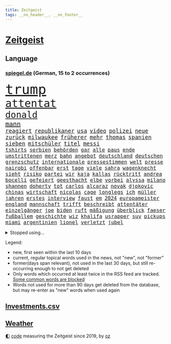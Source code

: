 ```yaml
---
title: Zeitgeist
tags: __no_header__, __no_footer__
---
```


# [Zeitgeist](https://oliz.io/zeitgeist/)

## Language

<h3><a href="https://www.spiegel.de" target="_blank">spiegel.de</a> (German, 15 to 2 occurrences)</h3>
<p style="font-family:monospace">
<span style="font-size:32pt"><a href="news_links.html#trump" class="current">trump</a></span>
<br>
<span style="font-size:25pt"><a href="news_links.html#attentat" class="current">attentat</a></span>
<br>
<span style="font-size:21pt"><a href="news_links.html#donald" class="current">donald</a></span>
<br>
<span style="font-size:15pt"><a href="news_links.html#mann" class="current">mann</a></span>
<br>
<span style="font-size:13pt"><a href="news_links.html#reagiert" class="current">reagiert</a></span>
<span style="font-size:13pt"><a href="news_links.html#republikaner" class="current">republikaner</a></span>
<span style="font-size:13pt"><a href="news_links.html#usa" class="current">usa</a></span>
<span style="font-size:13pt"><a href="news_links.html#video" class="current">video</a></span>
<span style="font-size:13pt"><a href="news_links.html#polizei" class="current">polizei</a></span>
<span style="font-size:13pt"><a href="news_links.html#neue" class="current">neue</a></span>
<span style="font-size:13pt"><a href="news_links.html#zurück" class="current">zurück</a></span>
<span style="font-size:13pt"><a href="news_links.html#milwaukee" class="new">milwaukee</a></span>
<span style="font-size:13pt"><a href="news_links.html#früherer" class="current">früherer</a></span>
<span style="font-size:13pt"><a href="news_links.html#mehr" class="current">mehr</a></span>
<span style="font-size:13pt"><a href="news_links.html#thomas" class="current">thomas</a></span>
<span style="font-size:13pt"><a href="news_links.html#spanien" class="current">spanien</a></span>
<span style="font-size:13pt"><a href="news_links.html#sieben" class="current">sieben</a></span>
<span style="font-size:13pt"><a href="news_links.html#mitschüler" class="new">mitschüler</a></span>
<span style="font-size:13pt"><a href="news_links.html#titel" class="current">titel</a></span>
<span style="font-size:13pt"><a href="news_links.html#messi" class="current">messi</a></span>
<br>
<span style="font-size:12pt"><a href="news_links.html#tshirts" class="new">tshirts</a></span>
<span style="font-size:12pt"><a href="news_links.html#serbien" class="current">serbien</a></span>
<span style="font-size:12pt"><a href="news_links.html#behörden" class="current">behörden</a></span>
<span style="font-size:12pt"><a href="news_links.html#gar" class="current">gar</a></span>
<span style="font-size:12pt"><a href="news_links.html#alle" class="current">alle</a></span>
<span style="font-size:12pt"><a href="news_links.html#paus" class="current">paus</a></span>
<span style="font-size:12pt"><a href="news_links.html#ende" class="current">ende</a></span>
<span style="font-size:12pt"><a href="news_links.html#umstrittenen" class="current">umstrittenen</a></span>
<span style="font-size:12pt"><a href="news_links.html#merz" class="current">merz</a></span>
<span style="font-size:12pt"><a href="news_links.html#bahn" class="current">bahn</a></span>
<span style="font-size:12pt"><a href="news_links.html#angebot" class="current">angebot</a></span>
<span style="font-size:12pt"><a href="news_links.html#deutschland" class="current">deutschland</a></span>
<span style="font-size:12pt"><a href="news_links.html#deutschen" class="current">deutschen</a></span>
<span style="font-size:12pt"><a href="news_links.html#grenzschutz" class="current">grenzschutz</a></span>
<span style="font-size:12pt"><a href="news_links.html#internationale" class="current">internationale</a></span>
<span style="font-size:12pt"><a href="news_links.html#pressestimmen" class="current">pressestimmen</a></span>
<span style="font-size:12pt"><a href="news_links.html#welt" class="current">welt</a></span>
<span style="font-size:12pt"><a href="news_links.html#presse" class="current">presse</a></span>
<span style="font-size:12pt"><a href="news_links.html#nairobi" class="current">nairobi</a></span>
<span style="font-size:12pt"><a href="news_links.html#offenbar" class="current">offenbar</a></span>
<span style="font-size:12pt"><a href="news_links.html#erst" class="current">erst</a></span>
<span style="font-size:12pt"><a href="news_links.html#tage" class="current">tage</a></span>
<span style="font-size:12pt"><a href="news_links.html#viele" class="current">viele</a></span>
<span style="font-size:12pt"><a href="news_links.html#sahra" class="current">sahra</a></span>
<span style="font-size:12pt"><a href="news_links.html#wagenknecht" class="current">wagenknecht</a></span>
<span style="font-size:12pt"><a href="news_links.html#sieht" class="current">sieht</a></span>
<span style="font-size:12pt"><a href="news_links.html#risiko" class="current">risiko</a></span>
<span style="font-size:12pt"><a href="news_links.html#partei" class="current">partei</a></span>
<span style="font-size:12pt"><a href="news_links.html#wir" class="current">wir</a></span>
<span style="font-size:12pt"><a href="news_links.html#kaja" class="new">kaja</a></span>
<span style="font-size:12pt"><a href="news_links.html#kallas" class="current">kallas</a></span>
<span style="font-size:12pt"><a href="news_links.html#rücktritt" class="current">rücktritt</a></span>
<span style="font-size:12pt"><a href="news_links.html#andrea" class="new">andrea</a></span>
<span style="font-size:12pt"><a href="news_links.html#bocelli" class="new">bocelli</a></span>
<span style="font-size:12pt"><a href="news_links.html#gefeiert" class="current">gefeiert</a></span>
<span style="font-size:12pt"><a href="news_links.html#geesthacht" class="new">geesthacht</a></span>
<span style="font-size:12pt"><a href="news_links.html#elbe" class="new">elbe</a></span>
<span style="font-size:12pt"><a href="news_links.html#vorbei" class="current">vorbei</a></span>
<span style="font-size:12pt"><a href="news_links.html#alyssa" class="new">alyssa</a></span>
<span style="font-size:12pt"><a href="news_links.html#milano" class="new">milano</a></span>
<span style="font-size:12pt"><a href="news_links.html#shannen" class="new">shannen</a></span>
<span style="font-size:12pt"><a href="news_links.html#doherty" class="new">doherty</a></span>
<span style="font-size:12pt"><a href="news_links.html#tot" class="current">tot</a></span>
<span style="font-size:12pt"><a href="news_links.html#carlos" class="current">carlos</a></span>
<span style="font-size:12pt"><a href="news_links.html#alcaraz" class="current">alcaraz</a></span>
<span style="font-size:12pt"><a href="news_links.html#novak" class="current">novak</a></span>
<span style="font-size:12pt"><a href="news_links.html#djokovic" class="current">djokovic</a></span>
<span style="font-size:12pt"><a href="news_links.html#chinas" class="current">chinas</a></span>
<span style="font-size:12pt"><a href="news_links.html#wirtschaft" class="current">wirtschaft</a></span>
<span style="font-size:12pt"><a href="news_links.html#nicolas" class="new">nicolas</a></span>
<span style="font-size:12pt"><a href="news_links.html#cage" class="new">cage</a></span>
<span style="font-size:12pt"><a href="news_links.html#longlegs" class="new">longlegs</a></span>
<span style="font-size:12pt"><a href="news_links.html#ich" class="current">ich</a></span>
<span style="font-size:12pt"><a href="news_links.html#müller" class="current">müller</a></span>
<span style="font-size:12pt"><a href="news_links.html#jahren" class="current">jahren</a></span>
<span style="font-size:12pt"><a href="news_links.html#erstes" class="current">erstes</a></span>
<span style="font-size:12pt"><a href="news_links.html#interview" class="current">interview</a></span>
<span style="font-size:12pt"><a href="news_links.html#faust" class="current">faust</a></span>
<span style="font-size:12pt"><a href="news_links.html#em" class="current">em</a></span>
<span style="font-size:12pt"><a href="news_links.html#2024" class="current">2024</a></span>
<span style="font-size:12pt"><a href="news_links.html#europameister" class="current">europameister</a></span>
<span style="font-size:12pt"><a href="news_links.html#england" class="current">england</a></span>
<span style="font-size:12pt"><a href="news_links.html#mannschaft" class="current">mannschaft</a></span>
<span style="font-size:12pt"><a href="news_links.html#trifft" class="current">trifft</a></span>
<span style="font-size:12pt"><a href="news_links.html#beschreibt" class="current">beschreibt</a></span>
<span style="font-size:12pt"><a href="news_links.html#attentäter" class="current">attentäter</a></span>
<span style="font-size:12pt"><a href="news_links.html#einzelgänger" class="new">einzelgänger</a></span>
<span style="font-size:12pt"><a href="news_links.html#joe" class="current">joe</a></span>
<span style="font-size:12pt"><a href="news_links.html#biden" class="current">biden</a></span>
<span style="font-size:12pt"><a href="news_links.html#ruft" class="current">ruft</a></span>
<span style="font-size:12pt"><a href="news_links.html#mäßigung" class="new">mäßigung</a></span>
<span style="font-size:12pt"><a href="news_links.html#überblick" class="current">überblick</a></span>
<span style="font-size:12pt"><a href="news_links.html#faeser" class="current">faeser</a></span>
<span style="font-size:12pt"><a href="news_links.html#fußballem" class="current">fußballem</a></span>
<span style="font-size:12pt"><a href="news_links.html#geschichte" class="current">geschichte</a></span>
<span style="font-size:12pt"><a href="news_links.html#wiz" class="new">wiz</a></span>
<span style="font-size:12pt"><a href="news_links.html#khalifa" class="new">khalifa</a></span>
<span style="font-size:12pt"><a href="news_links.html#usrapper" class="current">usrapper</a></span>
<span style="font-size:12pt"><a href="news_links.html#suv" class="current">suv</a></span>
<span style="font-size:12pt"><a href="news_links.html#pickups" class="new">pickups</a></span>
<span style="font-size:12pt"><a href="news_links.html#miami" class="current">miami</a></span>
<span style="font-size:12pt"><a href="news_links.html#argentinien" class="current">argentinien</a></span>
<span style="font-size:12pt"><a href="news_links.html#lionel" class="current">lionel</a></span>
<span style="font-size:12pt"><a href="news_links.html#verletzt" class="current">verletzt</a></span>
<span style="font-size:12pt"><a href="news_links.html#jubel" class="current">jubel</a></span>
</p>
<details>
<summary>Stopped using...</summary>
<p class="former" style="font-size:12pt">
arbeitsplatz(1362) humanitäre(1362) prüfung(1362) gegenseitig(1361) la(1361) verschoben(1361) 2015(1360) aufnehmen(1360) maß(1360) vermehrt(1360) vergewaltigung(1359) zugang(1359) bundespolizei(1358) fußballquiz(1358) kauf(1358) kriminelle(1358) untersuchungshaft(1358) abgang(1357) also(1357) befürchten(1357) entschädigung(1357) erteilt(1357) signal(1357) stellte(1357) strengere(1357) verhaftet(1357) worauf(1357) 2019(1356) bayerische(1356) brücke(1356) kommunen(1356) scheinen(1356) scheiterte(1356) usaußenminister(1356) verbraucherschützer(1356) verluste(1356) wolfgang(1356) alternativen(1355) belasten(1355) gemeinde(1355) liga(1355) meinem(1355) riesige(1355) west(1355) bus(1354) reduziert(1354) terroristen(1354) absturz(1353) betroffenen(1353) christine(1353) fuß(1353) hsv(1353) lars(1353) sports(1353) super(1353) verbietet(1353) abstimmen(1352) bekam(1352) mario(1352) meldete(1352) weder(1352) käufer(1351) ließen(1351) tore(1351) vertreter(1351) drohungen(1350) gebaut(1350) nahezu(1350) augsburg(1349) 500(1348) fließt(1348) stattfinden(1348) vorstellen(1348) überraschung(1348) gesetze(1347) verbände(1347) üben(1347) aufgenommen(1346) berater(1346) büro(1346) distanziert(1346) hürden(1346) informationen(1346) zivilisten(1346) bewährungsstrafe(1345) europäer(1345) zugelassen(1345) genauso(1343) juristisch(1343) nord(1343) präsidentin(1341) beiträge(1340) ermittlern(1340) staffel(1340) claudia(1339) matthias(1339) führenden(1337) herz(1336) ausgesetzt(1333) königin(1333) nationalen(1333) angehörige(1331) abstieg(1329) bundesverfassungsgericht(1329) umgeht(1329) vfb(1329) reduzieren(1328) ältere(1326) möglichkeiten(1322) beweise(1321) provoziert(1320) energie(1313) startup(1309) karlsruhe(1302) blinken(1295) schadensersatz(1295) aktionen(1287) umbau(1263) verlag(1163) banken(1159) unfälle(1142) ausbildung(1116) lebensmitteln(1091) verbunden(1078) verurteilung(1074) las(1070) vegas(1064) weibliche(1057) erscheint(1055) fluten(1054) kameras(1050) befürwortet(1049) erkrankte(1040) diebe(1020) getöteten(1017) gesetzentwurf(1014) nfl(1007) millionenhöhe(1001) strackzimmermann(983) energiekrise(981) mond(974) oppositionsführer(973) magazin(971) methode(961) kiews(944) tradition(939) diskussionen(938) schloss(930) kriegs(918) symbol(908) inhalte(902) ring(896) sankt(892) 2014(875) westens(868) fehlverhalten(867) gestärkt(849) erneuerbare(835) empfang(834) hochrangigen(834) söhne(834) kriegsbeginn(826) starkes(821) wiederaufbau(820) wall(814) zusätzlich(808) ufer(797) aufeinander(787) unterliegt(778) suchte(771) 8(763) zunahme(761) französischer(755) grundschule(747) misshandelt(746) youtube(746) vermissten(742) jimmy(739) finde(734) wozu(733) jemals(721) extra(720) zuhause(717) legal(716) antony(702) scheiden(700) moderator(696) werben(689) führten(684) schickte(672) träumt(672) herunter(670) missverständnis(670) banden(665) dunkle(655) beobachter(647) verbleib(645) abgestimmt(625) spaltet(620) kohl(617) abbruch(616) desinformation(614) sam(609) befragung(604) leere(604) flugabwehr(597) general(597) human(597) suisse(592) ausgemacht(587) vorbereitung(573) überprüfen(573) mächtige(567) petersburg(566) hinnehmen(561) größeren(559) traut(559) überstanden(554) eva(551) jerusalem(551) vergab(548) gelder(543) emotionale(538) rüstet(535) aussieht(530) muslime(529) bremst(518) gravierende(514) niederländischen(512) rechtsaußen(510) bildet(508) geständnis(507) umdenken(507) aktive(500) 2007(498) bär(498) generäle(496) lokale(495) 150000(494) loswerden(490) ministerpräsidenten(489) vereinten(485) stürme(483) instituts(482) zukünftig(476) laden(474) anlagen(472) kreuz(472) jugend(468) bestreiten(464) überwunden(463) lübeck(461) bundesligist(460) angelegenheit(459) existenz(456) spiegeltalk(456) veto(456) tätern(451) taiwans(449) linkspartei(448) veröffentlichte(444) italiener(442) geisel(441) kleinflugzeug(437) wärmepumpe(434) lebenszeichen(433) ost(432) vergeltung(422) überfahren(422) bka(418) arabischen(415) gästen(415) seniorin(415) gelernt(408) watch(402) vergleicht(399) achtjährige(391) lebensgefährlich(391) soldatinnen(391) cool(387) unterschied(384) wirtschaftlich(384) tropfen(383) schlucht(381) liter(380) zügen(377) missstände(375) zwischenfall(371) vorlegen(365) weile(365) 30jähriger(364) delegation(363) weisen(362) architekten(359) allgäu(357) essener(357) händen(357) geschlossene(353) selbstbewusst(351) erderwärmung(350) 36(348) thrones(348) dfbfrauen(346) perfide(346) warmen(346) zutaten(346) klingbeil(342) kriegsende(341) angabe(334) geglückt(329) exemplar(328) netanyahus(328) unerwartete(325) verschlechtert(324) kanzlerpartei(322) niemanden(322) südkoreanische(321) militärhilfe(318) teilzeit(316) uber(315) chancenlos(314) rasche(312) leinwand(309) hall(307) betrachten(306) posts(304) flüsse(302) karrierecoach(301) spezialeinheit(299) goldenen(298) abhalten(297) arena(297) hühner(296) vorgang(294) dallas(286) aserbaidschan(285) chile(285) jugendstrafe(283) digitaler(282) hymne(282) jahreszeit(281) milliardenhilfen(280) erinnerungskultur(279) fußballweltmeister(278) bequem(277) zusammengestoßen(271) längerem(269) schlicht(268) besetzung(266) continental(265) einiger(264) journal(264) lahmgelegt(264) popkultur(264) 85(263) sanierung(262) ablehnung(261) hackerangriff(260) klarheit(260) kritischen(260) 22jährige(259) terzić(258) vierjährige(258) gravierenden(254) erkenntnissen(251) handball(251) saarbrücken(251) terrorangriff(251) bestätigte(250) götze(250) neukölln(250) night(249) teilgenommen(249) weihnachten(248) rennstall(247) erkenntnis(245) schuf(245) angegangen(244) angeschlagen(244) hamasgeiseln(241) israelisches(241) ndr(240) rückgängig(238) wagt(238) damaskus(237) generalstaatsanwaltschaft(237) strikte(237) abschneiden(236) mogelpackung(236) ruhen(231) elbtower(230) empfehlungen(230) hilfslieferungen(230) prestigeprojekt(230) websites(229) israelhamaskrieg(228) diktatur(227) düpiert(227) 218(224) benkos(224) solarmodule(223) aussetzen(221) 60000(220) bombardiert(220) mavericks(220) saal(219) bären(218) geräten(218) kanye(218) lieferkettengesetz(217) haderte(216) nürnberger(216) ngo(212) siegerin(212) spurensuche(212) diverse(211) weltraumteleskop(211) gedenkfeier(210) immense(210) ostdeutschen(210) kredit(208) bereichen(207) clarke(207) plane(207) regionalbahn(207) ausgespielt(205) zuschauen(205) einhaltung(204) gesinnung(204) ultimatum(204) 18jährige(203) exprofi(203) rights(203) carlo(202) demütigungen(202) kalten(202) usostküste(202) verspätung(202) bestehe(201) lagarde(200) nass(200) symptome(200) motive(199) gershkovich(198) japanischen(198) notfall(198) hits(196) unwahrscheinlich(196) streamingdienst(195) wundert(194) konservativer(193) vorfällen(193) knapper(192) schlimme(192) verwandeln(192) onlinehändler(191) sharon(191) ehefrauen(189) zögert(189) riesigen(188) edin(187) fortschritte(187) tennislegende(187) iss(186) schwestern(186) anhebung(185) mehrfamilienhaus(184) playoffs(184) reparieren(184) spruch(183) versicherung(183) brooklyn(182) aussetzung(181) alkoholkonsum(180) nicole(180) wohnhausbrand(180) inhaftiert(179) spdabgeordnete(179) teppich(179) eilantrag(178) münzen(177) ausgenutzt(176) klubwm(176) wahr(176) geschildert(174) patriotismus(173) ranghohes(173) lebendig(172) normalerweise(172) berücksichtigt(171) göttingen(171) spencer(171) besonderes(170) muskeln(170) niedergelegt(170) house(169) präsentierte(169) verschuldet(168) brasilianer(167) hausbesitzer(167) topfavorit(167) drangen(166) françoise(166) herzinfarkt(165) beschädigten(164) wettkampf(164) oregon(163) nervig(162) partys(160) verbraucherzentralen(160) leichtes(159) miesen(159) angekündigten(158) duolingo(157) 53jähriger(156) badenwürttembergischen(156) baltimore(156) schusswaffen(156) gesundheitszustand(155) pausieren(155) umarmt(155) günstigeren(154) lehrkräften(154) rückwirkend(154) voice(154) insolvenzverwalter(152) ancelotti(151) euländern(151) route(151) uniform(151) usuniversität(151) irgendwie(150) schifffahrt(150) shein(149) vereinnahmung(149) kollabierten(148) dreharbeiten(147) marken(147) einigem(146) luftschlägen(146) matteo(146) verzögerungen(146) zeitweilig(146) reihenweise(144) eisbergs(143) grandslamturnier(142) rundfunk(142) verschlingt(142) diabetes(141) heiraten(141) landeschef(141) contest(140) eurovision(140) unerschütterliche(140) harvey(139) geantwortet(138) binden(137) bronze(137) einzigartig(137) grünenchef(137) verdrängte(137) empfindlich(135) stadtgebiet(135) wilson(135) bafögreform(134) benkopleite(134) meisterschaft(134) vergibt(134) ausüben(133) bundesgesundheitsminister(133) 170(132) falscher(132) schale(132) schuhe(132) french(130) missbrauchte(129) staatengemeinschaft(129) verzögern(129) vizepräsidentin(129) häusern(127) marathon(127) umweltaktivisten(127) wahlniederlage(127) bahncard(126) beauftragt(126) schmuck(126) sportlichen(126) jahrzehntelange(125) kulturbetrieb(125) storniert(125) angriffskriegs(124) boatengs(124) geiseldrama(124) rechtspopulistischen(124) frühe(123) nsu(123) platte(123) polizeibeamte(123) bildschirm(122) sitze(122) à(122) attraktion(121) sparer(121) treibhausgasemissionen(121) unverständnis(121) gemeinsamer(120) oberpfalz(120) sicherheitsabkommen(120) blog(119) germany’s(119) next(119) repressalien(119) topmodel(119) 28jährigen(118) chefcoach(118) lüge(118) niedergeschlagen(118) reklamiert(118) ampelhaushälter(117) sinkenden(117) euwahl(116) redner(116) bewundert(115) ewigkeit(115) legten(115) olympiateilnahme(115) pfiff(115) rollstuhl(115) dortmunds(114) marsch(114) scheidung(114) aufgegriffen(113) oberdorf(113) silber(113) vögel(113) abtreibungen(112) geheimdiensten(112) kremlherrscher(112) börsengang(111) datenschützer(111) heizungsgesetz(111) klagte(111) rihanna(111) eingestochen(110) gebildet(110) handgemenge(110) mehrheitlich(110) raffinierten(110) ausgebildet(109) thcgrenzwert(108) anteilnahme(107) deutschsprachige(107) kimmel(107) kitchen(107) mexikaner(107) segeln(107) ärgerte(107) überlassen(107) einschränkung(106) europe(106) persönlichkeit(106) chiphersteller(105) hansböcklerstiftung(105) rekruten(105) fernbleiben(104) wählern(104) bug(103) enthüllen(103) flugabwehrsysteme(103) hessischen(102) wehr(102) schlechtere(101) vorsitzender(101) country(100) spitzenkandidat(100) tvinterview(100) abgrund(99) baseballschläger(99) betonen(99) fehlern(99) französisches(99) rentenpaket(99) suspendiert(99) transparent(99) unerwünscht(99) abwerfen(98) kürze(98) meistern(98) schulter(98) australischen(97) bekriegen(97) dragon(97) fotografieren(97) jake(97) nationaler(97) ostdeutscher(97) trinkwasser(97) verdammt(97) klaas(96) bundesstaaten(95) dürfe(95) einblick(95) verschärfte(95) ausbremsen(94) seniorenheim(94) verzückt(94) edelmetall(93) leo(93) schub(93) zwangsversteigerung(93) diana(92) dianas(92) mietvertrag(92) obergrenze(92) anfällig(91) eurofighter(91) faszinierende(91) jahrelanger(91) renommierteste(91) räder(91) tüfteln(91) abiturienten(90) fastfoodkette(90) koch(90) lenkte(90) stützpunkt(90) verteidigungsausschusses(90) dekret(89) fico(89) jünger(89) kostenpflichtige(89) präsenz(89) slowakische(89) spannung(89) trainerfrage(89) vorschriften(89) weltranglistenerste(89) werdende(89) äußeren(89) akademische(88) nahrung(88) ebene(87) karen(87) kates(87) malen(87) rüstungshersteller(87) zinssenkungen(87) afderfolg(86) elektrische(86) rekonstruieren(86) riskante(86) sabrina(86) umplanen(86) aktie(85) anstrich(85) büchern(85) don(85) emkader(85) irritation(85) schläge(85) strahlkraft(85) zustände(85) kühl(84) lngterminals(84) paragraf(84) relevant(84) softdrinks(84) beschwerde(83) iga(83) jansen(83) lehrerverband(83) lehrerverbands(83) paramilitärs(83) rügen(83) ursachen(83) świątek(83) 2029(82) depressive(82) dämpft(82) geschmissen(82) impulse(82) israelgazakonflikt(82) wehrmacht(82) angebote(81) anonymität(81) exkapitän(81) graz(81) maas(81) sammelklage(81) südeuropa(81) vegane(81) verbrachte(81) verwandelte(81) vorfahren(81) attraktiv(80) auktion(80) compactmagazins(80) deutschlandtrikot(80) kommunalwahlen(80) medium(80) störer(80) vermieden(80) elefanten(79) falschparker(79) heimatland(79) niedrige(79) rebel(79) thc(79) zähneputzen(79) euzölle(78) libyens(78) missbrauchen(78) montagmittag(78) terrorisieren(78) versteckten(78) zurückschicken(78) akne(77) bewusstsein(77) boykottieren(77) brückeneinsturz(77) entlassung(77) libanesische(77) schiffskollision(77) set(77) solingen(77) usreporter(77) austrian(76) erhärten(76) filmklassiker(76) größtes(76) karriereziel(76) lngterminal(76) 74jähriger(75) apulien(75) aufbringen(75) familienalltag(75) fleischkonsum(75) gesprächskanäle(75) grundschulkinder(75) oberster(75) sicherheitslücke(75) spiegelbericht(75) terzićs(75) university(75) adler(74) hirn(74) nagers(74) neuigkeiten(74) testspiel(74) angepasste(73) bündnisse(73) einstellung(73) unternehmensberater(73) bemühen(72) benutzt(72) erneuert(72) kollektiv(72) kommunalwahl(72) lebenslangen(72) machtübernahme(72) neunzigern(72) regional(72) bereut(71) euch(71) gestürmt(71) instanz(71) meier(71) schweröl(71) songtexte(71) stresst(71) torsten(71) traditionellen(71) transportiert(71) wehrdienst(71) aufräumarbeiten(70) dolly(70) einschalten(70) europol(70) geraldine(70) landesamt(70) neubau(70) neugebauer(70) ostküste(70) parton(70) slowakischen(70) anmutende(69) brände(69) dessau(69) flächendeckend(69) aleppo(68) bittere(68) bremse(68) formale(68) paartherapeutin(68) schlafmangel(68) schnelleren(68) zugstrecken(68) 68jährige(67) birgit(67) bundeswirtschaftsminister(67) erheblicher(67) günstigem(67) illegales(67) 74jährige(66) angetrieben(66) ballack(66) reservisten(66) staatsfonds(66) töchtern(66) verschwörungsideologien(66) darlegen(65) kommentieren(65) revidiert(65) sequel(65) theoretisch(65) entgeht(64) geprallt(64) reeder(64) robusten(64) spiegelbuch(64) caitlin(63) clark(63) formel1weltmeister(63) grundsteuer(63) kampfflugzeuge(63) krah(63) profifußballer(63) wnba(63) autobranche(62) hofften(62) jenen(62) revolutionswächter(62) systematisch(62) zeitfenster(62) komfort(61) markenrechte(61) moderation(61) staatskasse(61) steuerlich(61) windräder(61) anstoßen(60) leistungsträger(60) leitplanke(60) pérez(60) fti(59) koordinieren(59) marschflugkörpern(59) mau(59) namensänderung(59) nützt(59) reiseveranstalter(59) alleskönner(58) bürgern(58) dreiste(58) konkreten(58) kultusministerkonferenz(58) nadal(58) rafael(58) schwimmbad(58) tippen(58) zinswende(58) abzeichen(57) chemotherapie(57) elefant(57) kriminalstatistik(57) libanesischen(57) schockmoment(57) strafprozess(57) tresor(57) verbote(57) amanal(56) gewebe(56) gräber(56) hochgradig(56) mücken(56) petros(56) umweltschützer(56) verkehrspolitik(56) versklavt(56) weinstein(56) wittert(56) überflutet(56) aktivismus(55) atomreaktoren(55) freunden(55) gefangenenlager(55) gefüttert(55) ideal(55) konzentriert(55) law(55) salvador(55) wohnort(55) beckhams(54) faible(54) hormone(54) jeweiligen(54) stabhochspringer(54) geschworenen(53) halbmarathon(53) musical(53) parkplatz(53) traunstein(53) treue(53) assistent(52) brille(52) geldbuße(52) nbaplayoffs(52) nickelodeon(52) schwächt(52) chefermittlerin(51) engagierte(51) kürzer(51) pubertät(51) strafanzeigen(51) bergab(50) frederiksen(50) landeten(50) mette(50) anlegen(49) anwohnern(49) bitcoinfans(49) diw(49) fußballteams(49) geldzahlungen(49) marcandré(49) prophezeit(49) rekordwert(49) stegen(49) ter(49) gefängnisstrafen(48) kiffer(48) menschenrechtsorganisation(48) midnight(48) nachzuahmen(48) nickelodeonskandal(48) pfarrer(48) wahlrecht(48) akten(47) einlass(47) georgiens(47) kostenpflichtigen(47) schlüsselrolle(47) tschechischen(47) wittmann(47) agententätigkeit(46) arddoku(46) erlangen(46) gefühlte(45) helena(45) prototyp(45) stationierung(45) town(45) éric(45) befreite(44) deutschlandtour(44) empfing(44) enormer(44) geahndet(44) schlacht(44) veteran(44) bestrafen(43) fette(43) marius(43) spitzenkandidatin(43) verleumdung(43) versicherer(43) abkürzung(42) argumenten(42) fdppolitiker(42) koalitionsbruch(42) schiedsgericht(42) boomen(41) komme(41) tiefgarage(41) umweltminister(41) antidepressiva(40) geteilt(40) geträumt(40) defekt(39) einstecken(39) exklusiv(39) ferrell(39) lagune(39) modernsten(39) wahlkämpfer(39) wahlplakate(39) bloßen(38) dreckiger(38) erik(38) innenministerkonferenz(38) regensburg(38) ullrich(38) kultserie(37) nachbarort(37) plakatieren(37) altersunterschieds(36) auftaktspiel(36) darfur(36) geburtenzahl(36) genesung(36) hungerstreik(36) optimiert(36) schuldspruch(36) tiefpunkte(36) weiterverkauft(36) wider(36) übel(36) emilia(35) gerechtigkeit(35) hitzige(35) nirgendwo(35) ushochschule(35) beirut(34) dauereinsatz(34) ehesten(34) harold(34) kompletten(34) lokalen(34) spontane(34) überschwemmte(34) euwahlkampf(33) hubble(33) robin(33) schärferen(33) daum(32) erwärmt(32) geschichtsbild(32) mutterschaft(32) ruin(32) tauschen(32) 26jährige(31) efahrzeuge(31) friends(31) giftigen(31) liiert(31) mumbai(31) regionalliga(31) sde(31) ständigen(31) teiman(31) tshirt(31) aargau(30) alfaschir(30) insektenforscherin(30) insidern(30) kanton(30) pegel(30) realityshow(30) schulze(30) schweizerischen(30) svenja(30) vegan(30) auszug(29) filtern(29) geldes(29) weltkriegs(29) auszuweiten(28) dozenten(28) echtes(28) leises(28) radwege(28) schilling(28) spots(28) wärmepumpenhersteller(28) behandeln(27) hoden(27) marschieren(27) straßenrand(27) auswilderung(26) booten(26) cooper(26) fortschritten(26) louisa(26) münchens(26) schlafzimmer(26) ausbreiten(25) beantragte(25) meppen(25) 1968(24) albträume(24) broadway(24) helgoland(24) kenianischen(24) ligakonkurrenten(24) luzide(24) pcs(24) reaktivieren(24) recall(24) schredl(24) suchfunktion(24) texaner(24) wortbruch(24) zitiert(24) zugtoiletten(24) bewährt(23) dribblings(23) empartien(23) faszination(23) grauzone(23) rekordhöhe(23) stolpern(23) zerrüttet(23) dpa(22) egonerwinkischpreis(22) kabeltv(22) reportagen(22) sternpreis(22) swr(22) einsteigen(21) gemischt(21) illusionen(21) kriegstüchtigkeit(21) schadenersatz(21) verbündeter(21) verschiedener(21) warteten(21) genehmigungen(20) gerichtsurteil(20) hochwassers(20) nähren(20) pflanze(20) internets(19) kommunalpolitiker(19) afddelegation(18) ausgebrannt(18) fett(18) flutschäden(18) habt(18) koalitionen(18) kommunismus(18) memes(18) mifepristone(18) profifußball(18) vizepremier(18) weltberühmt(18) zugezogen(18) absetzen(17) basel(17) hummus(17) klinikatlas(17) kolonialmacht(17) naziparolen(17) ebenen(16) motivierte(16) nachahmen(16) streifen(16) aminata(15) cumex(15) engagiert(15) fremde(15) gegrölt(15) kidman(15) normalen(15) palästinensergebieten(15) r(15) aufgetreten(14) bowl(14) bundesweiten(14) campbell(14) fortsetzen(14) gähnende(14) herhalten(14) kompany(14) micky(14) urteile(14) zigarette(14) adipositas(13) ahnung(13) akteur(13) markierte(13) meteorologe(13) seegang(13) schädlinge(12) taxiunternehmen(12) vorwarnung(12) waffenpaket(12) abschießen(11) auszählungen(11) finals(11) füreinander(11) garros(11) löwen(11) standhaftigkeit(11) ähnlichem(11)
</p>
</details>
<p>Legend:
<ul>
<li><span class="new">new</span>, first seen within the last 10 days</li>
<li><span class="current">current</span>, regular topical words used in the news, not "new", not "former"</li>
<li><span class="former">former(days span relevant)</span>, not used in the last 30 days, but still re-occurring enough to not get deleted</li>
<li>Only words which occurred at least twice in the RSS feed are tracked. <a href="language/filters.py">Some common words are blocked</a></li>
<li>Words not used for more than 90 days get deleted from the database, but may re-enter as "new" words when used again</li>
</ul>
</p>

## [Investments](investments.html)[.csv](investments.csv)

## [Weather](weather.html)

<footer>
<a href="javascript:toggleTheme()" class="nav">🌓</a>
<a href="https://github.com/ooz/zeitgeist">code</a> measuring the Zeitgeist since 2019, by <a href="https://oliz.io">oz</a>
</footer>
